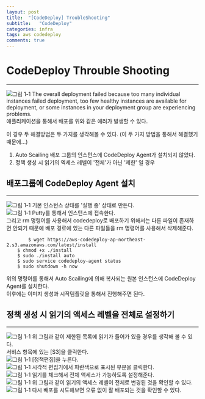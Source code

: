 ```yaml
---
layout: post
title:  "[CodeDeploy] TroubleShooting"
subtitle:   "CodeDeploy"
categories: infra
tags: aws codedeploy
comments: true
---
```


# CodeDeploy Throuble Shooting
---
  ![그림 1-1](http://jin-hw.github.io/assets/img/aws/2020-09-17/1-1.PNG)
The overall deployment failed because too many individual instances failed deployment, too few healthy instances are available for deployment, or some instances in your deployment group are experiencing problems.  
애플리케이션을 통해서 배포를 위와 같은 에러가 발생할 수 있다.  

이 경우 두 해결방법은 두 가지를 생각해볼 수 있다. (이 두 가지 방법을 통해서 해결했기 때문에...)  
1. Auto Scailing 배포 그룹의 인스턴스에 CodeDeploy Agent가 설치되지 않았다.  
2. 정책 생성 시 읽기의 엑세스 레벨이 '전체'가 아닌 '제한' 일 경우  

## 배포그룹에 CodeDeploy Agent 설치
---
  ![그림 1-1](http://jin-hw.github.io/assets/img/aws/2020-09-16/1-15.PNG)
기본 인스턴스 상태를 '실행 중' 상태로 만든다.  
  ![그림 1-1](http://jin-hw.github.io/assets/img/aws/2020-09-16/1-16.PNG)
Putty를 통해서 인스턴스에 접속한다.  
그리고 rm 명령어를 사용해서 codedeploy로 배포하기 위해서는 다른 파일이 존재하면 안되기 때문에 배포 경로에 있는 다른 파일들을 rm 명령어를 사용해서 삭제해준다.  
```git
		$ wget https://aws-codedeploy-ap-northeast-2.s3.amazonaws.com/latest/install
	$ chmod +x ./install
	$ sudo ./install auto
	$ sudo service codedeploy-agent status
	$ sudo shutdown -h now
```
위의 명령어를 통해서 Auto Scailing에 의해 복사되는 원본 인스턴스에 CodeDeploy Agent를 설치한다.  
이후에는 이미지 생성과 시작템플릿을 통해서 진행해주면 된다.  

## 정책 생성 시 읽기의 액세스 레벨을 전체로 설정하기
---
  ![그림 1-1](http://jin-hw.github.io/assets/img/aws/2020-09-16/1-9.PNG)
위 그림과 같이 제한된 목록에 읽기가 들어가 있을 경우를 생각해 볼 수 있다.  
서비스 항목에 있는 [S3]을 클릭한다.  
  ![그림 1-1](http://jin-hw.github.io/assets/img/aws/2020-09-17/1-2.PNG)
[정책편집]을 누른다.  
  ![그림 1-1](http://jin-hw.github.io/assets/img/aws/2020-09-17/1-3.PNG)
시각적 편집기에서 파란색으로 표시된 부분을 클릭한다.  
  ![그림 1-1](http://jin-hw.github.io/assets/img/aws/2020-09-17/1-4.PNG)
읽기를 체크해서 전체 액세스가 가능하도록 설정해준다.  
  ![그림 1-1](http://jin-hw.github.io/assets/img/aws/2020-09-17/1-5.PNG)
위 그림과 같이 읽기의 액세스 레벨이 전체로 변경된 것을 확인할 수 있다.
  ![그림 1-1](http://jin-hw.github.io/assets/img/aws/2020-09-16/1-41.PNG)
다시 배포를 시도해보면 오류 없이 잘 배포되는 것을 확인할 수 있다.